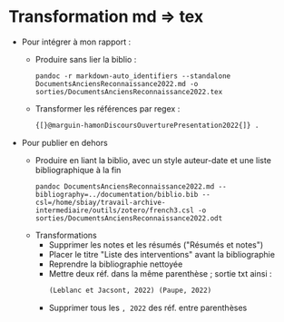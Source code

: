 Transformation md => tex
========================

- Pour intégrer à mon rapport :
    - Produire sans lier la biblio :
        ```shell
        pandoc -r markdown-auto_identifiers --standalone DocumentsAnciensReconnaissance2022.md -o sorties/DocumentsAnciensReconnaissance2022.tex
        ```
    
    - Transformer les références par regex :
        ```txt
        {[}@marguin-hamonDiscoursOuverturePresentation2022{]} .
        ```

- Pour publier en dehors
    - Produire en liant la biblio, avec un style auteur-date et une liste bibliographique à la fin
        ```shell
        pandoc DocumentsAnciensReconnaissance2022.md --bibliography=../documentation/biblio.bib --csl=/home/sbiay/travail-archive-intermediaire/outils/zotero/french3.csl -o sorties/DocumentsAnciensReconnaissance2022.odt
        ```
    - Transformations
        - Supprimer les notes et les résumés ("Résumés et notes")
        - Placer le titre "Liste des interventions" avant la bibliographie
        - Reprendre la bibliographie nettoyée
        - Mettre deux réf. dans la même parenthèse ; sortie txt ainsi :
            ```txt
            (Leblanc et Jacsont, 2022) (Paupe, 2022)
            ```
        - Supprimer tous les `, 2022` des réf. entre parenthèses